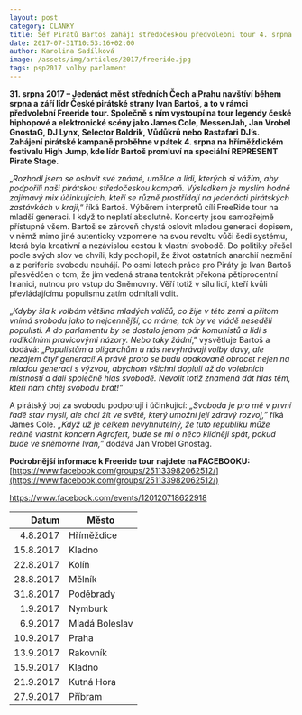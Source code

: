 ```yaml
---
layout: post
category: CLANKY
title: Šéf Pirátů Bartoš zahájí středočeskou předvolební tour 4. srpna na festivalu High Jump
date: 2017-07-31T10:53:16+02:00
author: Karolina Sadílková
image: /assets/img/articles/2017/freeride.jpg
tags: psp2017 volby parlament
---
```

**31. srpna 2017 – Jedenáct měst středních Čech a Prahu navštíví během srpna
a září lídr České pirátské strany Ivan Bartoš, a to v rámci předvolební Freeride tour. Společně s ním vystoupí na tour legendy české hiphopové a elektronické scény jako James Cole, MessenJah, Jan Vrobel GnostaG, DJ Lynx, Selector Boldrik, Vůdůkrů nebo Rastafari DJ’s. Zahájení pirátské kampaně proběhne v pátek 4. srpna na hříměždickém festivalu High Jump, kde lídr
Bartoš promluví na speciální REPRESENT Pirate Stage.**

„*Rozhodl jsem se oslovit své známé, umělce a lidi, kterých si vážím, aby podpořili naši pirátskou středočeskou kampaň. Výsledkem je myslím hodně zajímavý mix účinkujících, kteří se různě prostřídají na jedenácti pirátských zastávkách v kraji*,“ říká Bartoš. Výběrem interpretů cílí FreeRide tour na mladší generaci. I když to neplatí absolutně. Koncerty jsou samozřejmě přístupné všem. Bartoš se zároveň chystá oslovit mladou generaci dopisem, v němž mimo jiné autenticky vzpomene na svou revoltu vůči šedi systému, která byla kreativní a nezávislou cestou k vlastní svobodě. Do politiky přešel podle svých slov ve chvíli, kdy pochopil, že život ostatních anarchií nezmění a z periferie svobodu neuhájí. Po osmi letech práce pro Piráty je Ivan Bartoš přesvědčen o tom, že jím vedená strana tentokrát překoná pětiprocentní hranici, nutnou pro vstup do Sněmovny. Věří totiž v sílu lidí, kteří kvůli převládajícímu populismu zatím odmítali volit.

„*Kdyby šla k volbám většina mladých voličů, co žije v této zemi a přitom vnímá svobodu jako to nejcennější, co máme, tak by ve vládě neseděli populisti. A do parlamentu by se dostalo jenom pár komunistů a lidí s radikálními pravicovými názory. Nebo taky žádní*,” vysvětluje Bartoš a dodává: „*Populistům a oligarchům u nás nevyhrávají volby davy, ale nezájem čtyř generací! A právě proto se budu opakovaně obracet nejen na mladou generaci s výzvou, abychom všichni dopluli až do volebních místností a dali společně hlas svobodě. Nevolit totiž znamená dát hlas těm, kteří nám chtěj svobodu brát!”*

A pirátský boj za svobodu podporují i účinkující: *„Svoboda je pro mě v první řadě stav mysli, ale chci žít ve světě, který umožní její zdravý rozvoj,”* říká James Cole. *„Když už je celkem nevyhnutelný, že tuto republiku může reálně vlastnit koncern Agrofert, bude se mi o něco klidněji spát, pokud bude ve sněmovně Ivan,”* dodává Jan Vrobel Gnostag.

**Podrobnější informace k Freeride tour najdete na FACEBOOKU:**
[https://www.facebook.com/groups/251133982062512/](https://www.facebook.com/groups/251133982062512/)

https://www.facebook.com/events/120120718622918

| **Datum** | **Město** |
|----------:|-----------|
|  4.8.2017 | Hříměždice |
| 15.8.2017 | Kladno |
| 22.8.2017 | Kolín |
| 28.8.2017 | Mělník |
| 31.8.2017 | Poděbrady |
|  1.9.2017 | Nymburk |
|  6.9.2017 | Mladá Boleslav |
| 10.9.2017 | Praha |
| 13.9.2017 | Rakovník |
| 15.9.2017 | Kladno |
| 21.9.2017 | Kutná Hora |
| 27.9.2017 | Příbram |
